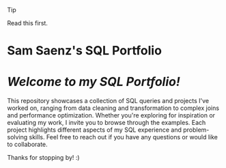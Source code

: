 > [!TIP]
> Read this first.


# Sam Saenz's SQL Portfolio

# *Welcome to my SQL Portfolio!*

This repository showcases a collection of SQL queries and projects I've worked on, ranging from data cleaning and transformation to complex joins and performance optimization. Whether you're exploring for inspiration or evaluating my work, I invite you to browse through the examples. Each project highlights different aspects of my SQL experience and problem-solving skills.
Feel free to reach out if you have any questions or would like to collaborate.

Thanks for stopping by! :)
